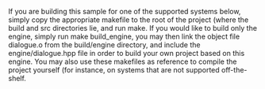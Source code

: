 If you are building this sample for one of the supported systems below, simply copy the appropriate makefile to the root of the project (where the build and src directories lie, and run make.
If you would like to build only the engine, simply run make build_engine, you may then link the object file dialogue.o from the build/engine directory, and include the engine/dialogue.hpp file in order to build your own project based on this engine.
You may also use these makefiles as reference to compile the project yourself (for instance, on systems that are not supported off-the-shelf.
